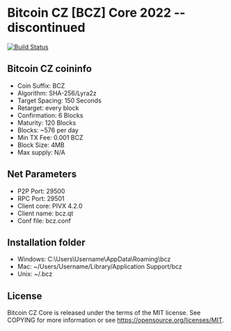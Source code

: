 Bitcoin CZ [BCZ] Core 2022 -- discontinued
===============================

[![Build Status](https://travis-ci.org/SpecialCoins/bitcoincz.svg?branch=master)](https://travis-ci.org/SpecialCoins/bitcoincz)

Bitcoin CZ coininfo
----------------
* Coin Suffix: BCZ
* Algorithm: SHA-256/Lyra2z
* Target Spacing: 150 Seconds
* Retarget: every block
* Confirmation: 6 Blocks
* Maturity: 120 Blocks
* Blocks: ~576 per day
* Min TX Fee: 0.001 BCZ
* Block Size: 4MB
* Max supply: N/A

Net Parameters
----------------
* P2P Port: 29500
* RPC Port: 29501
* Client core: PIVX 4.2.0
* Client name: bcz.qt
* Conf file: bcz.conf

Installation folder
----------------
* Windows: C:\Users\Username\AppData\Roaming\bcz
* Mac: ~/Users/Username/Library/Application Support/bcz
* Unix: ~/.bcz

License
----------------
Bitcoin CZ Core is released under the terms of the MIT license. See COPYING for more information or see https://opensource.org/licenses/MIT.

